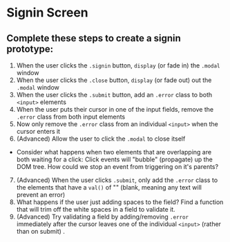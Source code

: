 # Signin Screen

## Complete these steps to create a signin prototype:

1. When the user clicks the `.signin` button, `display` (or fade in) the `.modal` window
2. When the user clicks the `.close` button, `display` (or fade out) out the `.modal` window
3. When the user clicks the `.submit` button, add an `.error` class to both `<input>` elements
4. When the user puts their cursor in one of the input fields, remove the `.error` class from both input elements
5. Now only remove the `.error` class from an individual `<input>` when the cursor enters it
6. (Advanced) Allow the user to click the `.modal` to close itself
  - Consider what happens when two elements that are overlapping are both waiting for a click: Click events will "bubble" (propagate) up the DOM tree. How could we stop an event from triggering on it's parents?
7. (Advanced) When the user clicks `.submit`, only add the `.error` class to the elements that have a `val()` of "" (blank, meaning any text will prevent an error)
8. What happens if the user just adding spaces to the field? Find a function that will trim off the white spaces in a field to validate it.
9. (Advanced) Try validating a field by adding/removing `.error` immediately after the cursor leaves one of the individual `<input>` (rather than on submit)
.
